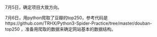 7月5日，确定项目大致方向。

7月6日，用python爬取了豆瓣的top250，参考代码是https://github.com/TRHX/Python3-Spider-Practice/tree/master/douban-top250 ，准备用爬取的数据来确定网站基本的数据结构。

